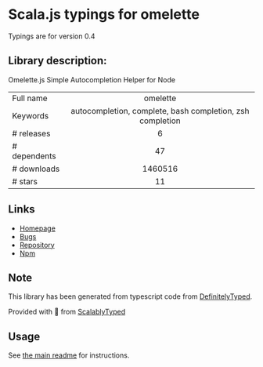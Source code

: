 
# Scala.js typings for omelette

Typings are for version 0.4

## Library description:
Omelette.js Simple Autocompletion Helper for Node

|                    |                 |
| ------------------ | :-------------: |
| Full name          | omelette |
| Keywords           | autocompletion, complete, bash completion, zsh completion |
| # releases         | 6 |
| # dependents       | 47 |
| # downloads        | 1460516 |
| # stars            | 11 |

## Links
- [Homepage](https://github.com/f/omelette)
- [Bugs](https://github.com/f/omelette/issues)
- [Repository](https://github.com/f/omelette)
- [Npm](https://www.npmjs.com/package/omelette)
    


## Note
This library has been generated from typescript code from [DefinitelyTyped](https://definitelytyped.org).

Provided with :purple_heart: from [ScalablyTyped](https://github.com/oyvindberg/ScalablyTyped)

## Usage
See [the main readme](../../readme.md) for instructions.


